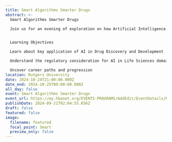 ```yaml
---
title: Smart Algorithms Smarter Drugs
abstract: >-
  Smart Algorithms Smarter Drugs

  Join us for an evening of exploration on how Artificial Intelligence is revolutionizing drug discovery and development. Learn new career pathways in this domain ! Scientific teams can leverage digital techniques to accelerate the drug discovery process and reduce costs. AI has the potential to transform how we approach the discovery and development process. Attendees will have the opportunity to learn from panelists on their perspective on the industry topic and expand their reach within this domain.


  Learning Objectives

  Learn about key application of AI in Drug Discovery and Development

  Understand the regulatory consideration for AI in Life Sciences domain

  Uncover career paths and progression
location: Rutgers University
date: 2024-10-24T21:00:00.000Z
date_end: 2024-10-25T00:00:00.000Z
all_day: false
event: Smart Algorithms Smarter Drugs
event_url: https://my.hbanet.org/EVENTS-PROGRAMS/AddEdit/EventDetails/MeetingID/d77e53cc-ddfe-43b7-bd1b-c300c014a3f7
publishDate: 2024-09-21T02:04:55.656Z
draft: false
featured: false
image:
  filename: featured
  focal_point: Smart
  preview_only: false
---
```

